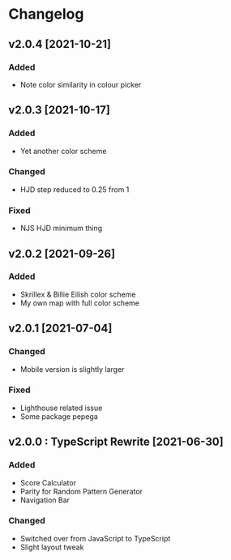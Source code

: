 # Changelog

## v2.0.4 [2021-10-21]

### Added

-   Note color similarity in colour picker

## v2.0.3 [2021-10-17]

### Added

-   Yet another color scheme

### Changed

-   HJD step reduced to 0.25 from 1

### Fixed

-   NJS HJD minimum thing

## v2.0.2 [2021-09-26]

### Added

-   Skrillex & Billie Eilish color scheme
-   My own map with full color scheme

## v2.0.1 [2021-07-04]

### Changed

-   Mobile version is slightly larger

### Fixed

-   Lighthouse related issue
-   Some package pepega

## v2.0.0 : TypeScript Rewrite [2021-06-30]

### Added

-   Score Calculator
-   Parity for Random Pattern Generator
-   Navigation Bar

### Changed

-   Switched over from JavaScript to TypeScript
-   Slight layout tweak

